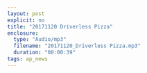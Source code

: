 ```yaml
---
layout: post
explicit: no
title: "20171120 Driverless Pizza"
enclosure:
  type: "Audio/mp3"
  filename: "20171120_Driverless Pizza.mp3"
  duration: "00:00:39"
tags: ap_news
---
```





